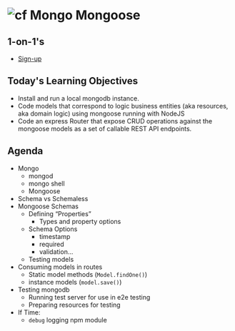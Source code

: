 ![cf](http://i.imgur.com/7v5ASc8.png)  Mongo Mongoose
===

## 1-on-1's

* [Sign-up](https://marty-nelson.youcanbook.me/)

## Today's Learning Objectives

* Install and run a local mongodb instance.
* Code models that correspond to logic business entities (aka resources, aka domain logic) 
using mongoose running with NodeJS
* Code an express Router that expose CRUD operations against the mongoose 
models as a set of callable REST API endpoints.

## Agenda

* Mongo
	* mongod
	* mongo shell
	* Mongoose
* Schema vs Schemaless
* Mongoose Schemas
	* Defining “Properties”
		* Types and property options
	* Schema Options
		* timestamp
		* required
		* validation...
	* Testing models
* Consuming models in routes
	* Static model methods (`Model.findOne()`)
	* instance models (`model.save()`)
* Testing mongodb
	* Running test server for use in e2e testing
	* Preparing resources for testing
* If Time:
	* `debug` logging npm module
